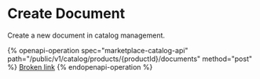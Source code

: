 # Create Document

Create a new document in catalog management.

{% openapi-operation spec="marketplace-catalog-api" path="/public/v1/catalog/products/{productId}/documents" method="post" %}
[Broken link](broken-reference)
{% endopenapi-operation %}

